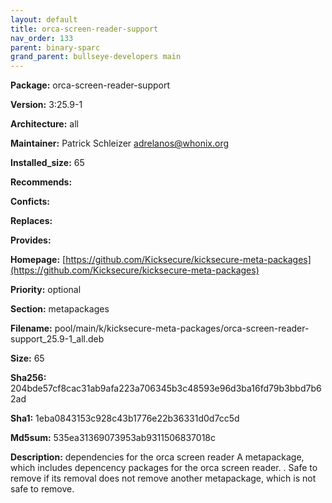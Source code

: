 ```yaml
---
layout: default
title: orca-screen-reader-support
nav_order: 133
parent: binary-sparc
grand_parent: bullseye-developers main
---
```


**Package:** orca-screen-reader-support

**Version:** 3:25.9-1

**Architecture:**  all

**Maintainer:**  Patrick Schleizer <adrelanos@whonix.org>

**Installed_size:**  65

**Recommends:**  

**Conficts:**  

**Replaces:**  

**Provides:**  

**Homepage:**  [https://github.com/Kicksecure/kicksecure-meta-packages](https://github.com/Kicksecure/kicksecure-meta-packages)

**Priority:**  optional

**Section:** metapackages

**Filename:**  pool/main/k/kicksecure-meta-packages/orca-screen-reader-support_25.9-1_all.deb

**Size:**  65

**Sha256:**  204bde57cf8cac31ab9afa223a706345b3c48593e96d3ba16fd79b3bbd7b62ad

**Sha1:**  1eba0843153c928c43b1776e22b36331d0d7cc5d

**Md5sum:**  535ea31369073953ab9311506837018c

**Description:** dependencies for the orca screen reader
 A metapackage, which includes depencency packages for the orca screen reader.
 .
 Safe to remove if its removal does not remove another metapackage, which is
 not safe to remove.


